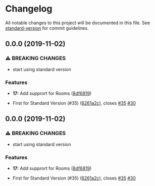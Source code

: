 # Changelog

All notable changes to this project will be documented in this file. See [standard-version](https://github.com/conventional-changelog/standard-version) for commit guidelines.

## 0.0.0 (2019-11-02)


### ⚠ BREAKING CHANGES

* start using standard version

### Features

* **17:** Add supprort for Rooms ([8df6819](https://github.com/Sikora00/sdj-api/commit/8df6819e40d942ef068fcf200195ae10f835799b))


* First for Standard Version (#35) ([6261a2c](https://github.com/Sikora00/sdj-api/commit/6261a2cc315659c25b6307ffd4529d654a0f9f40)), closes [#35](https://github.com/Sikora00/sdj-api/issues/35) [#30](https://github.com/Sikora00/sdj-api/issues/30)

## 0.0.0 (2019-11-02)


### ⚠ BREAKING CHANGES

* start using standard version

### Features

* **17:** Add supprort for Rooms ([8df6819](https://github.com/Sikora00/sdj-api/commit/8df6819e40d942ef068fcf200195ae10f835799b))


* First for Standard Version (#35) ([6261a2c](https://github.com/Sikora00/sdj-api/commit/6261a2cc315659c25b6307ffd4529d654a0f9f40)), closes [#35](https://github.com/Sikora00/sdj-api/issues/35) [#30](https://github.com/Sikora00/sdj-api/issues/30)
